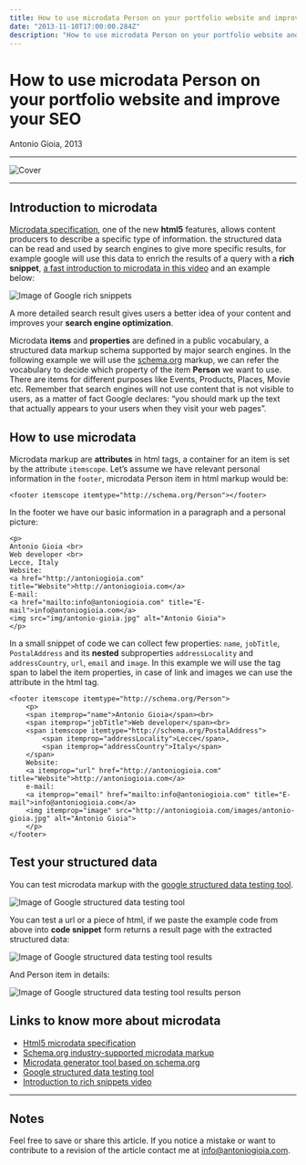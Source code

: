 ```yaml
---
title: How to use microdata Person on your portfolio website and improve your SEO
date: "2013-11-10T17:00:00.284Z"
description: "How to use microdata Person on your portfolio website and improve your SEO"
---
```


How to use microdata Person on your portfolio website and improve your SEO
==========================================================================

Antonio Gioia, 2013

***

![Cover](/images/blog/cover-seo.jpg)

***

Introduction to microdata
-------------------------

[Microdata specification](https://html.spec.whatwg.org/multipage/microdata.html#microdata), one of the new **html5** features, allows content producers to describe a specific type of information. the structured data can be read and used by search engines to give more specific results, for example google will use this data to enrich the results of a query with a **rich snippet**, [a fast introduction to microdata in this video](https://www.youtube.com/watch?v=A-kX0Aut-18) and an example below: 


![Image of Google rich snippets](/images/blog/google-rich-snippets.png)

A more detailed search result gives users a better idea of your content and improves your **search engine optimization**.

Microdata **items** and **properties** are defined in a public vocabulary, a structured data markup schema supported by major search engines. In the following example we will use the [schema.org](https://schema.org) markup, we can refer the vocabulary to decide which property of the item **Person** we want to use. There are items for different purposes like Events, Products, Places, Movie etc. Remember that search engines will not use content that is not visible to users, as a matter of fact Google declares: “you should mark up the text that actually appears to your users when they visit your web pages”.

How to use microdata
--------------------

Microdata markup are **attributes** in html tags, a container for an item is set by the attribute `itemscope`. Let’s assume we have relevant personal information in the `footer`, microdata Person item in html markup would be:

    <footer itemscope itemtype="http://schema.org/Person"></footer>

In the footer we have our basic information in a paragraph and a personal picture:

    <p>
    Antonio Gioia <br>
    Web developer <br>
    Lecce, Italy
    Website: 
    <a href="http://antoniogioia.com" title="Website">http://antoniogioia.com</a>
    E-mail: 
    <a href="mailto:info@antoniogioia.com" title="E-mail">info@antoniogioia.com</a>
    <img src="img/antonio-gioia.jpg" alt="Antonio Gioia">
    </p>

In a small snippet of code we can collect few properties: `name`, `jobTitle`, `PostalAddress` and its **nested** subproperties `addressLocality` and `addressCountry`, `url`, `email` and `image`. In this example we will use the tag span to label the item properties, in case of link and images we can use the attribute in the html tag.

    <footer itemscope itemtype="http://schema.org/Person">
        <p>
        <span itemprop="name">Antonio Gioia</span><br>
        <span itemprop="jobTitle">Web developer</span><br>
        <span itemscope itemtype="http://schema.org/PostalAddress">
            <span itemprop="addressLocality">Lecce</span>, 
            <span itemprop="addressCountry">Italy</span>
        </span>
        Website: 
        <a itemprop="url" href="http://antoniogioia.com" title="Website">http://antoniogioia.com</a>
        e-mail: 
        <a itemprop="email" href="mailto:info@antoniogioia.com" title="E-mail">info@antoniogioia.com</a>
        <img itemprop="image" src="http://antoniogioia.com/images/antonio-gioia.jpg" alt="Antonio Gioia">
        </p>
    </footer>

Test your structured data
-------------------------

You can test microdata markup with the [google structured data testing tool](https://search.google.com/structured-data/testing-tool). 


![Image of Google structured data testing tool](/images/blog/google-scructured-data-testing-tool.png)


You can test a url or a piece of html, if we paste the example code from above into **code snippet** form returns a result page with the extracted structured data:


![Image of Google structured data testing tool results](/images/blog/structured-data-test-results.png)


And Person item in details:


![Image of Google structured data testing tool results person](/images/blog/structured-data-test-person.png)


Links to know more about microdata
----------------------------------

* [Html5 microdata specification](https://html.spec.whatwg.org/multipage/microdata.html#microdata)
* [Schema.org industry-supported microdata markup](https://schema.org)
* [Microdata generator tool based on schema.org](http://www.microdatagenerator.com/)
* [Google structured data testing tool](https://search.google.com/structured-data/testing-tool)
* [Introduction to rich snippets video](https://www.youtube.com/watch?v=A-kX0Aut-18)

***

Notes
-----

Feel free to save or share this article. If you notice a mistake or want to contribute to a revision of the article contact me at [info@antoniogioia.com](info@antoniogioia.com).